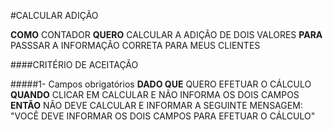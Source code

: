 #CALCULAR ADIÇÃO

**COMO** CONTADOR
**QUERO** CALCULAR A ADIÇÃO DE DOIS VALORES
**PARA** PASSSAR A INFORMAÇÃO CORRETA PARA MEUS CLIENTES

####CRITÉRIO DE ACEITAÇÃO

#####1- Campos obrigatórios
**DADO QUE** QUERO EFETUAR O CÁLCULO
**QUANDO** CLICAR EM CALCULAR
E NÃO INFORMA OS DOIS CAMPOS
**ENTÃO** NÃO DEVE CALCULAR E INFORMAR A SEGUINTE MENSAGEM: "VOCÊ DEVE INFORMAR OS DOIS CAMPOS PARA EFETUAR O CÁLCULO"